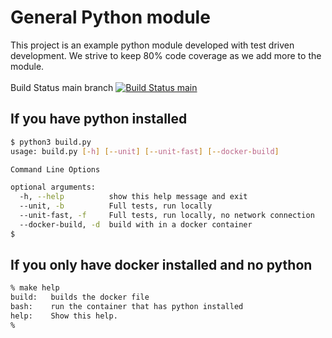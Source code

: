 # General Python module
This project is an example python module developed with test driven development. We strive to keep 80% code coverage as we add more to the module.
<BR><BR> Build Status main branch [![Build Status main](https://github.com/spudnic/General-Python-Project/actions/workflows/main.yml/badge.svg?branch=main)](https://github.com/spudnic/General-Python-Project/actions/workflows/main.yml)

## If you have python installed

```bash
$ python3 build.py 
usage: build.py [-h] [--unit] [--unit-fast] [--docker-build]

Command Line Options

optional arguments:
  -h, --help          show this help message and exit
  --unit, -b          Full tests, run locally
  --unit-fast, -f     Full tests, run locally, no network connection
  --docker-build, -d  build with in a docker container
$ 
```

## If you only have docker installed and no python

```bash
% make help
build:   builds the docker file
bash:    run the container that has python installed
help:    Show this help.
% 
```

